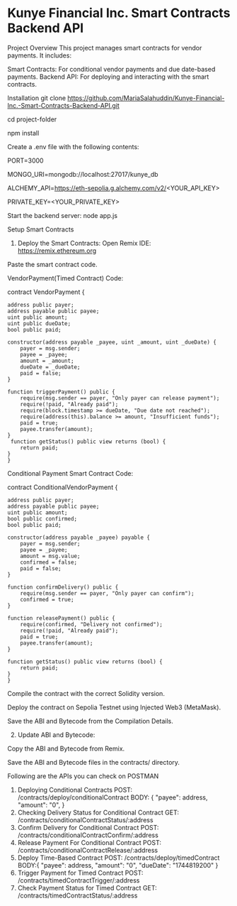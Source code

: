 # Kunye Financial Inc. Smart Contracts Backend API
Project Overview
This project manages smart contracts for vendor payments. It includes:

Smart Contracts: For conditional vendor payments and due date-based payments.
Backend API: For deploying and interacting with the smart contracts.


Installation
git clone https://github.com/MariaSalahuddin/Kunye-Financial-Inc.-Smart-Contracts-Backend-API.git

cd project-folder

npm install



Create a .env file with the following contents:

PORT=3000

MONGO_URI=mongodb://localhost:27017/kunye_db

ALCHEMY_API=https://eth-sepolia.g.alchemy.com/v2/<YOUR_API_KEY>

PRIVATE_KEY=<YOUR_PRIVATE_KEY>



Start the backend server: node app.js


Setup Smart Contracts
1. Deploy the Smart Contracts:
Open Remix IDE: https://remix.ethereum.org

Paste the smart contract code.


VendorPayment(Timed Contract) Code:

contract VendorPayment {

    address public payer;
    address payable public payee;
    uint public amount;
    uint public dueDate;
    bool public paid;

    constructor(address payable _payee, uint _amount, uint _dueDate) {
        payer = msg.sender;
        payee = _payee;
        amount = _amount;
        dueDate = _dueDate;
        paid = false;
    }

    function triggerPayment() public {
        require(msg.sender == payer, "Only payer can release payment");
        require(!paid, "Already paid");
        require(block.timestamp >= dueDate, "Due date not reached");
        require(address(this).balance >= amount, "Insufficient funds");
        paid = true;
        payee.transfer(amount);
    }
     function getStatus() public view returns (bool) {
        return paid;
    }
    }


Conditional Payment Smart Contract Code: 

contract ConditionalVendorPayment {

    address public payer;
    address payable public payee;
    uint public amount;
    bool public confirmed;
    bool public paid;

    constructor(address payable _payee) payable {
        payer = msg.sender;
        payee = _payee;
        amount = msg.value; 
        confirmed = false;
        paid = false;
    }

    function confirmDelivery() public {
        require(msg.sender == payer, "Only payer can confirm");
        confirmed = true;
    }

    function releasePayment() public {
        require(confirmed, "Delivery not confirmed");
        require(!paid, "Already paid");
        paid = true;
        payee.transfer(amount);
    }

    function getStatus() public view returns (bool) {
        return paid;
    }
    }


Compile the contract with the correct Solidity version.

Deploy the contract on Sepolia Testnet using Injected Web3 (MetaMask).

Save the ABI and Bytecode from the Compilation Details.

2. Update ABI and Bytecode:
   
Copy the ABI and Bytecode from Remix.

Save the ABI and Bytecode files in the contracts/ directory.


Following are the APIs you can check on POSTMAN

1. Deploying Conditional Contracts
  POST: /contracts/deploy/conditionalContract
  BODY: {
  "payee": address,
  "amount": "0",
}
2. Checking Delivery Status for Conditional Contract
   GET: /contracts/conditionalContractStatus/:address
3. Confirm  Delivery for Conditional Contract
   POST: /contracts/conditionalContractConfirm/:address
4. Release Payment For Conditional Contract
   POST: /contracts/conditionalContractRelease/:address
5. Deploy Time-Based Contract
   POST: /contracts/deploy/timedContract
   BODY:{
  "payee": address,
  "amount": "0",
  "dueDate": "1744819200"
}
6. Trigger Payment for Timed Contract
   POST: /contracts/timedContractTrigger/:address
7. Check Payment Status for Timed Contract
   GET: /contracts/timedContractStatus/:address
